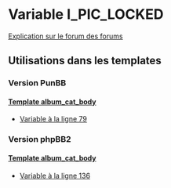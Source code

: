 # Variable I_PIC_LOCKED
[Explication sur le forum des forums](http://forum.forumactif.com/t294113-listing-des-variables#I_PIC_LOCKED)

## Utilisations dans les templates

### Version PunBB

#### [Template album_cat_body](punbb/album_cat_body.md)
* [Variable à la ligne 79](../punbb/album_cat_body.tpl#L79)

### Version phpBB2

#### [Template album_cat_body](subsilver/album_cat_body.md)
* [Variable à la ligne 136](../subsilver/album_cat_body.tpl#L136)